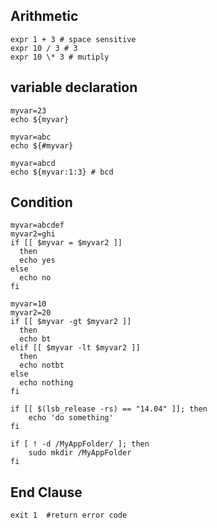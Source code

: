 
## Arithmetic
```
expr 1 + 3 # space sensitive
expr 10 / 3 # 3
expr 10 \* 3 # mutiply
```

## variable declaration
```
myvar=23
echo ${myvar}

myvar=abc
echo ${#myvar}

myvar=abcd
echo ${myvar:1:3} # bcd
```
## Condition
```
myvar=abcdef
myvar2=ghi
if [[ $myvar = $myvar2 ]]
  then
  echo yes
else
  echo no
fi
```

```
myvar=10
myvar2=20
if [[ $myvar -gt $myvar2 ]]
  then
  echo bt
elif [[ $myvar -lt $myvar2 ]]
  then
  echo notbt
else
  echo nothing
fi
```

```
if [[ $(lsb_release -rs) == "14.04" ]]; then
    echo 'do something'
fi

if [ ! -d /MyAppFolder/ ]; then   
    sudo mkdir /MyAppFolder
fi
```

## End Clause
```
exit 1  #return error code
```
